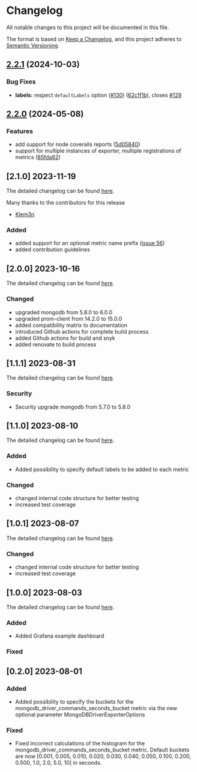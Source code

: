 # Changelog

All notable changes to this project will be documented in this file.

The format is based on [Keep a Changelog](https://keepachangelog.com/en/1.1.0/),
and this project adheres to [Semantic Versioning](https://semver.org/spec/v2.0.0.html).

## [2.2.1](https://github.com/christiangalsterer/mongodb-driver-prometheus-exporter/compare/v2.2.0...v2.2.1) (2024-10-03)


### Bug Fixes

* **labels:** respect `defaultLabels` option ([#130](https://github.com/christiangalsterer/mongodb-driver-prometheus-exporter/issues/130)) ([62c1f1b](https://github.com/christiangalsterer/mongodb-driver-prometheus-exporter/commit/62c1f1b097cb5257acb558a9bebff9f45b8663f7)), closes [#129](https://github.com/christiangalsterer/mongodb-driver-prometheus-exporter/issues/129)

## [2.2.0](https://github.com/christiangalsterer/mongodb-driver-prometheus-exporter/compare/v2.1.0...v2.2.0) (2024-05-08)


### Features

* add support for node coveralls reports ([5d05840](https://github.com/christiangalsterer/mongodb-driver-prometheus-exporter/commit/5d058406ec35d53144bd44a976a5ed2a846dabcd))
* support for multiple instances of exporter, multiple registrations of metrics ([85fda82](https://github.com/christiangalsterer/mongodb-driver-prometheus-exporter/commit/85fda82889a098a357c162a2545cc59eaa9414ce))

## [2.1.0] 2023-11-19

The detailed changelog can be found [here](https://github.com/christiangalsterer/mongodb-driver-prometheus-exporter/compare/v2.0.0...v2.1.0).

Many thanks to the contributors for this release

- [Klem3n](https://github.com/Klem3n)

### Added

- added support for an optional metric name prefix ([issue 56](https://github.com/christiangalsterer/mongodb-driver-prometheus-exporter/issues/56))
- added contribution guidelines

## [2.0.0] 2023-10-16

The detailed changelog can be found [here](https://github.com/christiangalsterer/mongodb-driver-prometheus-exporter/compare/v1.1.1...v2.0.0).

### Changed

- upgraded mongodb from 5.8.0 to 6.0.0
- upgraded prom-client from 14.2.0 to 15.0.0
- added compatibility matrix to documentation
- introduced Github actions for complete build process
- added Github actions for build and snyk
- added renovate to build process

## [1.1.1] 2023-08-31

The detailed changelog can be found [here](https://github.com/christiangalsterer/mongodb-driver-prometheus-exporter/compare/v1.1.0...v1.1.1).

### Security

- Security upgrade mongodb from 5.7.0 to 5.8.0

## [1.1.0] 2023-08-10

The detailed changelog can be found [here](https://github.com/christiangalsterer/mongodb-driver-prometheus-exporter/compare/v1.0.1...v1.1.0).

### Added

- Added possibility to specify default labels to be added to each metric

### Changed

- changed internal code structure for better testing
- increased test coverage

## [1.0.1] 2023-08-07

The detailed changelog can be found [here](https://github.com/christiangalsterer/mongodb-driver-prometheus-exporter/compare/v1.0.0...v1.0.1).

### Changed

- changed internal code structure for better testing
- increased test coverage

## [1.0.0] 2023-08-03

The detailed changelog can be found [here](https://github.com/christiangalsterer/mongodb-driver-prometheus-exporter/compare/v0.0.2...v1.0.0).

### Added

- Added Grafana example dashboard

### Fixed

## [0.2.0] 2023-08-01

### Added

- Added possibility to specify the buckets for the mongodb_driver_commands_seconds_bucket metric via the new optional parameter MongoDBDriverExporterOptions

### Fixed

- Fixed incorrect calculations of the histogram for the mongodb_driver_commands_seconds_bucket metric. Default buckets are now [0.001, 0.005, 0.010, 0.020, 0.030, 0.040, 0.050, 0.100, 0.200, 0.500, 1.0, 2.0, 5.0, 10] in seconds.
